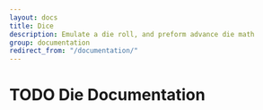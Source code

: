 ```yaml
---
layout: docs
title: Dice
description: Emulate a die roll, and preform advance die math
group: documentation
redirect_from: "/documentation/"
---
```


# TODO Die Documentation